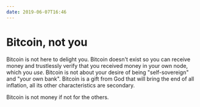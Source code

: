 ```yaml
---
date: 2019-06-07T16:46
---
```


# Bitcoin, not you

Bitcoin is not here to delight you. Bitcoin doesn't exist so you can receive money and trustlessly verify that you received money in your own node, which you _use_. Bitcoin is not about your desire of being "self-sovereign" and "your own bank". Bitcoin is a gift from God that will bring the end of all inflation, all its other characteristics are secondary.

Bitcoin is not money if not for the others.
